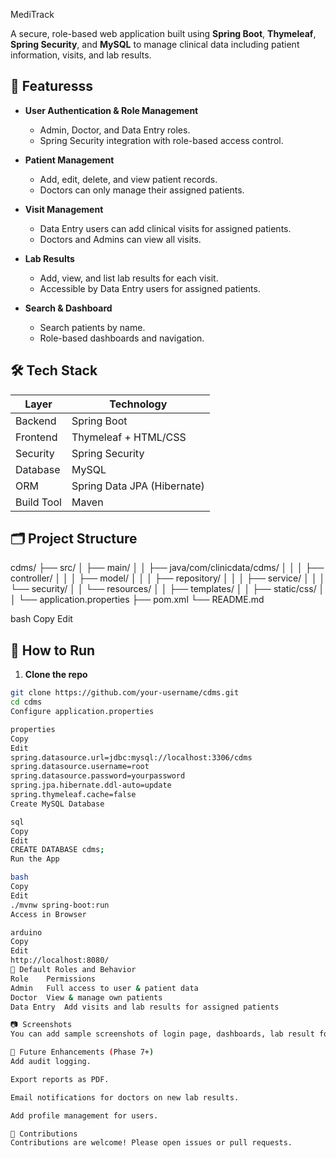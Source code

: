 MediTrack

A secure, role-based web application built using **Spring Boot**, **Thymeleaf**, **Spring Security**, and **MySQL** to manage clinical data including patient information, visits, and lab results.

## 🚀 Featuresss

- **User Authentication & Role Management**
  - Admin, Doctor, and Data Entry roles.
  - Spring Security integration with role-based access control.
  
- **Patient Management**
  - Add, edit, delete, and view patient records.
  - Doctors can only manage their assigned patients.

- **Visit Management**
  - Data Entry users can add clinical visits for assigned patients.
  - Doctors and Admins can view all visits.

- **Lab Results**
  - Add, view, and list lab results for each visit.
  - Accessible by Data Entry users for assigned patients.

- **Search & Dashboard**
  - Search patients by name.
  - Role-based dashboards and navigation.

## 🛠️ Tech Stack

| Layer          | Technology               |
|----------------|--------------------------|
| Backend        | Spring Boot              |
| Frontend       | Thymeleaf + HTML/CSS     |
| Security       | Spring Security          |
| Database       | MySQL                    |
| ORM            | Spring Data JPA (Hibernate) |
| Build Tool     | Maven                    |

## 🗂️ Project Structure

cdms/
├── src/
│ ├── main/
│ │ ├── java/com/clinicdata/cdms/
│ │ │ ├── controller/
│ │ │ ├── model/
│ │ │ ├── repository/
│ │ │ ├── service/
│ │ │ └── security/
│ │ └── resources/
│ │ ├── templates/
│ │ ├── static/css/
│ │ └── application.properties
├── pom.xml
└── README.md

bash
Copy
Edit

## 🧪 How to Run

1. **Clone the repo**

```bash
git clone https://github.com/your-username/cdms.git
cd cdms
Configure application.properties

properties
Copy
Edit
spring.datasource.url=jdbc:mysql://localhost:3306/cdms
spring.datasource.username=root
spring.datasource.password=yourpassword
spring.jpa.hibernate.ddl-auto=update
spring.thymeleaf.cache=false
Create MySQL Database

sql
Copy
Edit
CREATE DATABASE cdms;
Run the App

bash
Copy
Edit
./mvnw spring-boot:run
Access in Browser

arduino
Copy
Edit
http://localhost:8080/
👤 Default Roles and Behavior
Role	Permissions
Admin	Full access to user & patient data
Doctor	View & manage own patients
Data Entry	Add visits and lab results for assigned patients

📷 Screenshots
You can add sample screenshots of login page, dashboards, lab result form, etc.

📌 Future Enhancements (Phase 7+)
Add audit logging.

Export reports as PDF.

Email notifications for doctors on new lab results.

Add profile management for users.

🤝 Contributions
Contributions are welcome! Please open issues or pull requests.
